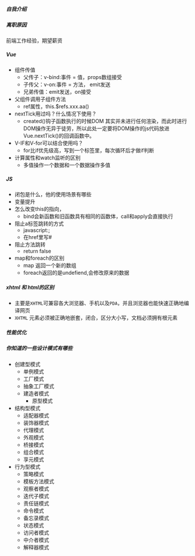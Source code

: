 ##### 自我介绍

##### 离职原因

前端工作经验，期望薪资

##### Vue

+ 组件传值
  + 父传子：v-bind:事件 = 值，props数组接受
  + 子传父：v-on:事件 = 方法， emit发送
  + 兄弟传值：emit发送，on接受
+ 父组件调用子组件方法
  + ref属性，this.$refs.xxx.aa()
+ nextTick用过吗？什么情况下使用？
  + created()钩子函数执行的时候DOM 其实并未进行任何渲染，而此时进行DOM操作无异于徒劳，所以此处一定要将DOM操作的js代码放进Vue.nextTick()的回调函数中。
+ V-IF和V-for可以结合使用吗？
  + for比if优先级高，写到一个标签里，每次循环后才做if判断
+ 计算属性和watch监听的区别
  + 多值操作一个数据和一个数据操作多值

##### JS

+ 闭包是什么，他的使用场景有哪些
+ 变量提升
+ 怎么改变this的指向，
  + bind会新函数和旧函数具有相同的函数体，call和apply会直接执行
+ 阻止a标签跳转的方式
  + javascript:;
  + 在href里写# 
+ 阻止方法跳转
  + return false
+ map和foreach的区别
  + map 返回一个新的数组
  + foreach返回的是undefiend,会修改原来的数据



##### xhtml 和 html的区别

+ 主要是`XHTML`可兼容各大浏览器、手机以及`PDA`，并且浏览器也能快速正确地编译网页
+ `XHTML` 元素必须被正确地嵌套，闭合，区分大小写，文档必须拥有根元素



##### 性能优化



##### 你知道的一些设计模式有哪些

+ 创建型模式
  + 单例模式
  + 工厂模式
  + 抽象工厂模式
  + 建造者模式
    + 原型模式
+ 结构型模式
  + 适配器模式
  + 装饰器模式
  + 代理模式
  + 外观模式
  + 桥接模式
  + 组合模式
  + 享元模式
+ 行为型模式
  + 策略模式
  + 模板方法模式
  + 观察者模式
  + 迭代子模式
  + 责任链模式
  + 命令模式
  + 备忘录模式
  + 状态模式
  + 访问者模式
  + 中介者模式
  + 解释器模式